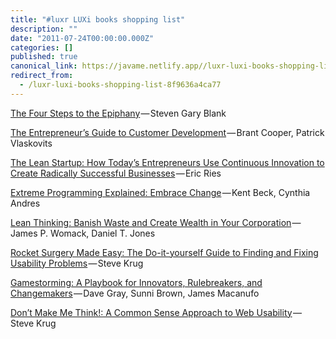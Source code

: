 ```yaml
---
title: "#luxr LUXi books shopping list"
description: ""
date: "2011-07-24T00:00:00.000Z"
categories: []
published: true
canonical_link: https://javame.netlify.app//luxr-luxi-books-shopping-list-8f9636a4ca77
redirect_from:
  - /luxr-luxi-books-shopping-list-8f9636a4ca77
---
```


[The Four Steps to the Epiphany](http://amzn.to/pfsiIB) — Steven Gary Blank

[The Entrepreneur’s Guide to Customer Development](http://amzn.to/nncRZP) — Brant Cooper, Patrick Vlaskovits

[The Lean Startup: How Today’s Entrepreneurs Use Continuous Innovation to Create Radically Successful Businesses](http://amzn.to/nCjqQX) — Eric Ries

[Extreme Programming Explained: Embrace Change](http://amzn.to/ogKs8R) — Kent Beck, Cynthia Andres

[Lean Thinking: Banish Waste and Create Wealth in Your Corporation](http://amzn.to/pzYzTg) — James P. Womack, Daniel T. Jones

[Rocket Surgery Made Easy: The Do-it-yourself Guide to Finding and Fixing Usability Problems](http://amzn.to/nAPtxb) — Steve Krug

[Gamestorming: A Playbook for Innovators, Rulebreakers, and Changemakers](http://amzn.to/n27OHq) — Dave Gray, Sunni Brown, James Macanufo

[Don’t Make Me Think!: A Common Sense Approach to Web Usability](http://amzn.to/pUfdLs) — Steve Krug
